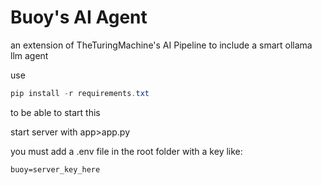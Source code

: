 # Buoy's AI Agent

an extension of TheTuringMachine's AI Pipeline to include a smart ollama llm agent

use

```powershell
pip install -r requirements.txt
```

to be able to start this

start server with app>app.py

you must add a .env file in the root folder with a key like:

```env
buoy=server_key_here
```